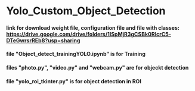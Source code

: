 # Yolo_Custom_Object_Detection

#### link for download weight file, configuration file and file with classes: <https://drive.google.com/drive/folders/1lSpMjR3gCSBk0RlcrC5-DTeGwrsrREb8?usp=sharing>

#### file "Object_detect_trainingYOLO.ipynb" is for Training 
#### files "photo.py", "video.py" and "webcam.py" are for objeckt detection
#### file "yolo_roi_tkinter.py" is for object detection in ROI
